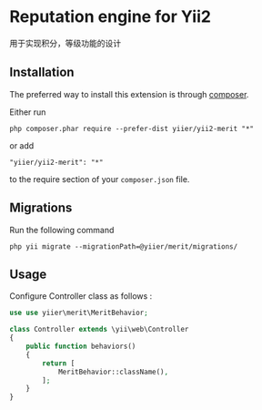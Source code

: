 Reputation engine for Yii2
==========================
用于实现积分，等级功能的设计

Installation
------------

The preferred way to install this extension is through [composer](http://getcomposer.org/download/).

Either run

```
php composer.phar require --prefer-dist yiier/yii2-merit "*"
```

or add

```
"yiier/yii2-merit": "*"
```

to the require section of your `composer.json` file.

Migrations
----------

Run the following command

```
php yii migrate --migrationPath=@yiier/merit/migrations/
```

Usage
-----

Configure Controller class as follows :

```php
use use yiier\merit\MeritBehavior;

class Controller extends \yii\web\Controller
{
    public function behaviors()
    {
        return [
            MeritBehavior::className(),
        ];
    }
}
```